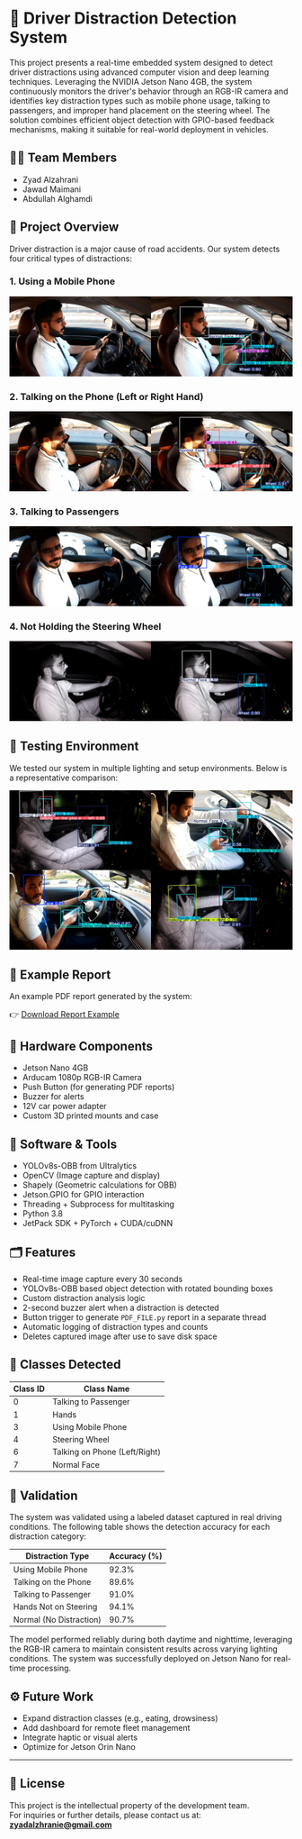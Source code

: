 # 🚗 Driver Distraction Detection System

This project presents a real-time embedded system designed to detect driver distractions using advanced computer vision and deep learning techniques. Leveraging the NVIDIA Jetson Nano 4GB, the system continuously monitors the driver's behavior through an RGB-IR camera and identifies key distraction types such as mobile phone usage, talking to passengers, and improper hand placement on the steering wheel. The solution combines efficient object detection with GPIO-based feedback mechanisms, making it suitable for real-world deployment in vehicles.
## 👨‍💻 Team Members
- Zyad Alzahrani 
- Jawad Maimani 
- Abdullah Alghamdi 

## 📘 Project Overview
Driver distraction is a major cause of road accidents. Our system detects four critical types of distractions:

### 1. Using a Mobile Phone
![Using mobile phone](Using_mobile_phone.jpg)

### 2. Talking on the Phone (Left or Right Hand)
![Talking on the phone](Talking_on_the_phone.jpg)

### 3. Talking to Passengers
![Talking to passenger](Talking_to_passenger.jpg)

### 4. Not Holding the Steering Wheel
![Not holding wheel](Not_holding_the_steering_wheel.jpg)

## 🧪 Testing Environment
We tested our system in multiple lighting and setup environments.
Below is a representative comparison:

![Test environment comparison](Figure_Y_combined_square.jpg)

## 📑 Example Report
An example PDF report generated by the system:

👉 [Download Report Example](Report_Example.pdf)

## 🔧 Hardware Components
- Jetson Nano 4GB
- Arducam 1080p RGB-IR Camera
- Push Button (for generating PDF reports)
- Buzzer for alerts
- 12V car power adapter
- Custom 3D printed mounts and case

## 🧠 Software & Tools
- YOLOv8s-OBB from Ultralytics
- OpenCV (Image capture and display)
- Shapely (Geometric calculations for OBB)
- Jetson.GPIO for GPIO interaction
- Threading + Subprocess for multitasking
- Python 3.8
- JetPack SDK + PyTorch + CUDA/cuDNN

## 🗂️ Features
- Real-time image capture every 30 seconds
- YOLOv8s-OBB based object detection with rotated bounding boxes
- Custom distraction analysis logic
- 2-second buzzer alert when a distraction is detected
- Button trigger to generate `PDF_FILE.py` report in a separate thread
- Automatic logging of distraction types and counts
- Deletes captured image after use to save disk space

## 📸 Classes Detected
| Class ID | Class Name                     |
|----------|--------------------------------|
| 0        | Talking to Passenger           |
| 1        | Hands                          |
| 3        | Using Mobile Phone             |
| 4        | Steering Wheel                 |
| 6        | Talking on Phone (Left/Right)  |
| 7        | Normal Face                    |


## 🧪 Validation

The system was validated using a labeled dataset captured in real driving conditions. The following table shows the detection accuracy for each distraction category:

| Distraction Type         | Accuracy (%) |
|--------------------------|--------------|
| Using Mobile Phone       | 92.3%        |
| Talking on the Phone     | 89.6%        |
| Talking to Passenger     | 91.0%        |
| Hands Not on Steering    | 94.1%        |
| Normal (No Distraction)  | 90.7%        |

The model performed reliably during both daytime and nighttime, leveraging the RGB-IR camera to maintain consistent results across varying lighting conditions. The system was successfully deployed on Jetson Nano for real-time processing.


## ⚙️ Future Work
- Expand distraction classes (e.g., eating, drowsiness)
- Add dashboard for remote fleet management
- Integrate haptic or visual alerts
- Optimize for Jetson Orin Nano

---

## 📜 License

This project is the intellectual property of the development team.    
For inquiries or further details, please contact us at: **zyadalzhranie@gmail.com**

